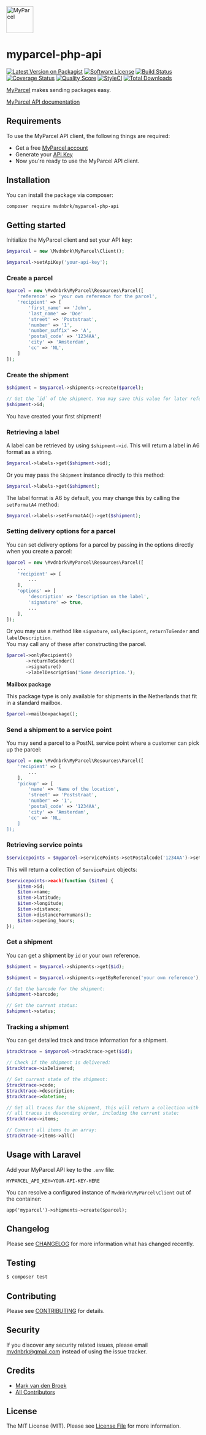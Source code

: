 <a href="https://www.myparcel.nl" target="_blank"><img src="https://assets.myparcel.nl/ui/corporate/logo-myparcel-alt.svg" alt="MyParcel" width="70" height="70"></a>

# myparcel-php-api

[![Latest Version on Packagist][ico-version]][link-packagist]
[![Software License][ico-license]](LICENSE.md)
[![Build Status][ico-travis]][link-travis]
[![Coverage Status][ico-scrutinizer]][link-scrutinizer]
[![Quality Score][ico-code-quality]][link-code-quality]
[![StyleCI][ico-style-ci]][link-style-ci]
[![Total Downloads][ico-downloads]][link-downloads]

[MyParcel](https://www.myparcel.nl/) makes sending packages easy.

[MyParcel API documentation](https://myparcelnl.github.io/api/)

## Requirements

To use the MyParcel API client, the following things are required:

+ Get a free [MyParcel account](https://backoffice.myparcel.nl/registration)
+ Generate your [API Key](https://backoffice.myparcel.nl/settings)
+ Now you're ready to use the MyParcel API client.

## Installation

You can install the package via composer:

``` bash
composer require mvdnbrk/myparcel-php-api
```

## Getting started

Initialize the MyParcel client and set your API key:

``` php
$myparcel = new \Mvdnbrk\MyParcel\Client();

$myparcel->setApiKey('your-api-key');
```

### Create a parcel

``` php
$parcel = new \Mvdnbrk\MyParcel\Resources\Parcel([
    'reference' => 'your own reference for the parcel',
    'recipient' => [
        'first_name' => 'John',
        'last_name' => 'Doe'
        'street' => 'Poststraat',
        'number' => '1',
        'number_suffix' => 'A',
        'postal_code' => '1234AA',
        'city' => 'Amsterdam',
        'cc' => 'NL',
    ]
]);
```

### Create the shipment

``` php
$shipment = $myparcel->shipments->create($parcel);

// Get the `id` of the shipment. You may save this value for later reference.
$shipment->id;
```

You have created your first shipment!

### Retrieving a label

A label can be retrieved by using `$shipment->id`. This will return a label in A6 format as a string.

```php
$myparcel->labels->get($shipment->id);
```
Or you may pass the `Shipment` instance directly to this method:
```php
$myparcel->labels->get($shipment);
```

The label format is A6 by default, you may change this by calling the `setFormatA4` method:

```php
$myparcel->labels->setFormatA4()->get($shipment);
```

### Setting delivery options for a parcel

You can set delivery options for a parcel by passing in the options directly when you create a parcel:

``` php
$parcel = new \Mvdnbrk\MyParcel\Resources\Parcel([
    ...
    'recipient' => [
        ...
    ],
    'options' => [
        'description' => 'Description on the label',
        'signature' => true,   
        ...
    ],
]);
```

Or you may use a method like `signature`, `onlyRecipient`, `returnToSender` and `labelDescription`.  
You may call any of these after constructing the parcel.
``` php
$parcel->onlyRecipient()
       ->returnToSender()
       ->signature()
       ->labelDescription('Some description.');
```

**Mailbox package**

This package type is only available for shipments in the Netherlands that fit in a standard mailbox.

``` php
$parcel->mailboxpackage();
```

### Send a shipment to a service point

You may send a parcel to a PostNL service point where a customer can pick up the parcel:

``` php
$parcel = new \Mvdnbrk\MyParcel\Resources\Parcel([
    'recipient' => [
        ...
    ],
    'pickup' => [
        'name' => 'Name of the location',
        'street' => 'Poststraat',
        'number' => '1',
        'postal_code' => '1234AA',
        'city' => 'Amsterdam',
        'cc' => 'NL,
    ]
]);
```

### Retrieving service points

```php
$servicepoints = $myparcel->servicePoints->setPostalcode('1234AA')->setHousenumber('1')->get();
```

This will return a collection of `ServicePoint` objects:

```php
$servicepoints->each(function ($item) {
    $item->id;
    $item->name;
    $item->latitude;
    $item->longitude;
    $item->distance;
    $item->distanceForHumans();
    $item->opening_hours;
});
```

### Get a shipment

You can get a shipment by `id` or your own reference.

``` php
$shipment = $myparcel->shipments->get($id);

$shipment = $myparcel->shipments->getByReference('your own reference');

// Get the barcode for the shipment:
$shipment->barcode;

// Get the current status:
$shipment->status;
```

### Tracking a shipment

You can get detailed track and trace information for a shipment.

``` php
$tracktrace = $myparcel->tracktrace->get($id);

// Check if the shipment is delivered:
$tracktrace->isDelivered;

// Get current state of the shipment:
$tracktrace->code;
$tracktrace->description;
$tracktrace->datetime;

// Get all traces for the shipment, this will return a collection with
// all traces in descending order, including the current state:
$tracktrace->items;

// Convert all items to an array:
$tracktrace->items->all()
```

## Usage with Laravel

Add your MyParcel API key to the `.env` file:

```
MYPARCEL_API_KEY=YOUR-API-KEY-HERE
```

You can resolve a configured instance of `Mvdnbrk\MyParcel\Client` out of the container:
```
app('myparcel')->shipments->create($parcel);
```

## Changelog

Please see [CHANGELOG](CHANGELOG.md) for more information what has changed recently.

## Testing

``` bash
$ composer test
```

## Contributing

Please see [CONTRIBUTING](CONTRIBUTING.md) for details.

## Security

If you discover any security related issues, please email mvdnbrk@gmail.com instead of using the issue tracker.

## Credits

- [Mark van den Broek][link-author]
- [All Contributors][link-contributors]

## License

The MIT License (MIT). Please see [License File](LICENSE.md) for more information.

[ico-version]: https://img.shields.io/packagist/v/mvdnbrk/myparcel-php-api.svg?style=flat-square
[ico-license]: https://img.shields.io/badge/license-MIT-brightgreen.svg?style=flat-square
[ico-travis]: https://img.shields.io/travis/mvdnbrk/myparcel-php-api/master.svg?style=flat-square
[ico-scrutinizer]: https://img.shields.io/scrutinizer/coverage/g/mvdnbrk/myparcel-php-api.svg?style=flat-square
[ico-code-quality]: https://img.shields.io/scrutinizer/g/mvdnbrk/myparcel-php-api.svg?style=flat-square
[ico-downloads]: https://img.shields.io/packagist/dt/mvdnbrk/myparcel-php-api.svg?style=flat-square
[ico-style-ci]: https://styleci.io/repos/72292364/shield?branch=master

[link-packagist]: https://packagist.org/packages/mvdnbrk/myparcel-php-api
[link-travis]: https://travis-ci.org/mvdnbrk/myparcel-php-api
[link-scrutinizer]: https://scrutinizer-ci.com/g/mvdnbrk/myparcel-php-api/code-structure
[link-code-quality]: https://scrutinizer-ci.com/g/mvdnbrk/myparcel-php-api
[link-downloads]: https://packagist.org/packages/mvdnbrk/myparcel-php-api
[link-author]: https://github.com/mvdnbrk
[link-contributors]: ../../contributors
[link-style-ci]: https://styleci.io/repos/72292364
